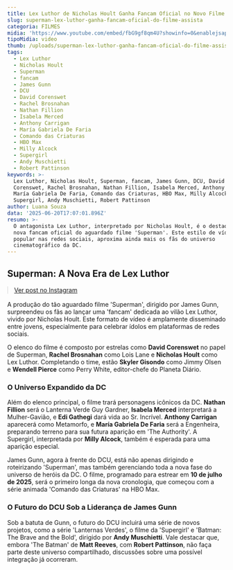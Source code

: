 ```yaml
---
title: Lex Luthor de Nicholas Hoult Ganha Fancam Oficial no Novo Filme do Superman
slug: superman-lex-luthor-ganha-fancam-oficial-do-filme-assista
categoria: FILMES
midia: 'https://www.youtube.com/embed/fbG9gf8qm4U?showinfo=0&enablejsapi=1'
tipoMidia: video
thumb: /uploads/superman-lex-luthor-ganha-fancam-oficial-do-filme-assista-thumb.png
tags:
  - Lex Luthor
  - Nicholas Hoult
  - Superman
  - fancam
  - James Gunn
  - DCU
  - David Corenswet
  - Rachel Brosnahan
  - Nathan Fillion
  - Isabela Merced
  - Anthony Carrigan
  - María Gabriela De Faria
  - Comando das Criaturas
  - HBO Max
  - Milly Alcock
  - Supergirl
  - Andy Muschietti
  - Robert Pattinson
keywords: >-
  Lex Luthor, Nicholas Hoult, Superman, fancam, James Gunn, DCU, David
  Corenswet, Rachel Brosnahan, Nathan Fillion, Isabela Merced, Anthony Carrigan,
  María Gabriela De Faria, Comando das Criaturas, HBO Max, Milly Alcock,
  Supergirl, Andy Muschietti, Robert Pattinson
author: Luana Souza
data: '2025-06-20T17:07:01.896Z'
resumo: >-
  O antagonista Lex Luthor, interpretado por Nicholas Hoult, é o destaque em uma
  nova fancam oficial do aguardado filme 'Superman'. Este estilo de vídeo,
  popular nas redes sociais, aproxima ainda mais os fãs do universo
  cinematográfico da DC.
---
```


## Superman: A Nova Era de Lex Luthor

<blockquote class="instagram-media" data-instgrm-permalink="https://www.instagram.com/reel/DLIOcm5Rs-9/" data-instgrm-version="14" style="width:100%; max-width:540px; margin:1rem auto;"><a href="https://www.instagram.com/reel/DLIOcm5Rs-9/">Ver post no Instagram</a></blockquote>

A produção do tão aguardado filme 'Superman', dirigido por James Gunn, surpreendeu os fãs ao lançar uma 'fancam' dedicada ao vilão Lex Luthor, vivido por Nicholas Hoult. Este formato de vídeo é amplamente disseminado entre jovens, especialmente para celebrar ídolos em plataformas de redes sociais.

O elenco do filme é composto por estrelas como **David Corenswet** no papel de Superman, **Rachel Brosnahan** como Lois Lane e **Nicholas Hoult** como Lex Luthor. Completando o time, estão **Skyler Gisondo** como Jimmy Olsen e **Wendell Pierce** como Perry White, editor-chefe do Planeta Diário.

### O Universo Expandido da DC

Além do elenco principal, o filme trará personagens icônicos da DC. **Nathan Fillion** será o Lanterna Verde Guy Gardner, **Isabela Merced** interpretará a Mulher-Gavião, e **Edi Gathegi** dará vida ao Sr. Incrível. **Anthony Carrigan** aparecerá como Metamorfo, e **María Gabriela De Faria** será a Engenheira, preparando terreno para sua futura aparição em 'The Authority'. A Supergirl, interpretada por **Milly Alcock**, também é esperada para uma aparição especial.

James Gunn, agora à frente do DCU, está não apenas dirigindo e roteirizando 'Superman', mas também gerenciando toda a nova fase do universo de heróis da DC. O filme, programado para estrear em **10 de julho de 2025**, será o primeiro longa da nova cronologia, que começou com a série animada 'Comando das Criaturas' na HBO Max.

### O Futuro do DCU Sob a Liderança de James Gunn

Sob a batuta de Gunn, o futuro do DCU incluirá uma série de novos projetos, como a série 'Lanternas Verdes', o filme da 'Supergirl' e 'Batman: The Brave and the Bold', dirigido por **Andy Muschietti**. Vale destacar que, embora 'The Batman' de **Matt Reeves**, com **Robert Pattinson**, não faça parte deste universo compartilhado, discussões sobre uma possível integração já ocorreram.
